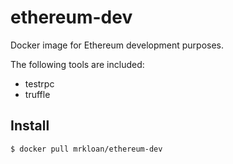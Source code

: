 # ethereum-dev

Docker image for Ethereum development purposes.

The following tools are included:

 - testrpc
 - truffle

## Install

```bash
$ docker pull mrkloan/ethereum-dev
```
